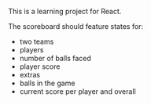 This is a learning project for React.

The scoreboard should feature states for:

- two teams
- players
- number of balls faced
- player score
- extras
- balls in the game
- current score per player and overall
